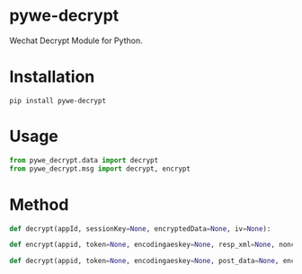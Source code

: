 # pywe-decrypt

Wechat Decrypt Module for Python.

# Installation

```shell
pip install pywe-decrypt
```

# Usage

```python
from pywe_decrypt.data import decrypt
from pywe_decrypt.msg import decrypt, encrypt
```

# Method

```python
def decrypt(appId, sessionKey=None, encryptedData=None, iv=None):

def encrypt(appid, token=None, encodingaeskey=None, resp_xml=None, nonce=None, timestamp=None, random_str=None):

def decrypt(appid, token=None, encodingaeskey=None, post_data=None, encrypt=None, msg_signature=None, timestamp=None, nonce=None):
```
